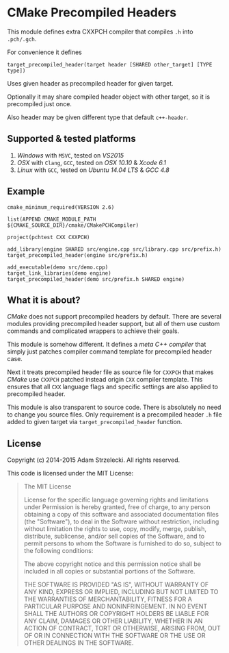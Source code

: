 CMake Precompiled Headers
=========================

This module defines extra CXXPCH compiler that compiles `.h` into `.pch/.gch`.

For convenience it defines

	target_precompiled_header(target header [SHARED other_target] [TYPE type])

Uses given header as precompiled header for given target.

Optionally it may share compiled header object with other target, so it is
precompiled just once.

Also header may be given different type that default `c++-header`.

Supported & tested platforms
----------------------------

1. *Windows* with `MSVC`, tested on *VS2015*
2. *OSX* with `Clang`, `GCC`, tested on *OSX 10.10* & *Xcode 6.1*
3. *Linux* with `GCC`, tested on *Ubuntu 14.04 LTS* & *GCC 4.8*

Example
-------

	cmake_minimum_required(VERSION 2.6)
	
	list(APPEND CMAKE_MODULE_PATH ${CMAKE_SOURCE_DIR}/cmake/CMakePCHCompiler)
	
	project(pchtest CXX CXXPCH)
	
	add_library(engine SHARED src/engine.cpp src/library.cpp src/prefix.h)
	target_precompiled_header(engine src/prefix.h)
	
	add_executable(demo src/demo.cpp)
	target_link_libraries(demo engine)
	target_precompiled_header(demo src/prefix.h SHARED engine)

What it is about?
-----------------

*CMake* does not support precompiled headers by default. There are several
modules providing precompiled header support, but all of them use custom
commands and complicated wrappers to achieve their goals.

This module is somehow different. It defines a *meta C++ compiler* that simply
just patches compiler command template for precompiled header case.

Next it treats precompiled header file as source file for `CXXPCH` that makes
*CMake* use `CXXPCH` patched instead origin `CXX` compiler template. This
ensures that all `CXX` language flags and specific settings are also applied to
precompiled header.

This module is also transparent to source code. There is absolutely no need to
change you source files. Only requirement is a precompiled header `.h` file
added to given target via `target_precompiled_header` function.

License
-------

Copyright (c) 2014-2015 Adam Strzelecki. All rights reserved.

This code is licensed under the MIT License:

> The MIT License
>
> License for the specific language governing rights and limitations under
> Permission is hereby granted, free of charge, to any person obtaining a
> copy of this software and associated documentation files (the "Software"),
> to deal in the Software without restriction, including without limitation
> the rights to use, copy, modify, merge, publish, distribute, sublicense,
> and/or sell copies of the Software, and to permit persons to whom the
> Software is furnished to do so, subject to the following conditions:
>
> The above copyright notice and this permission notice shall be included
> in all copies or substantial portions of the Software.
>
> THE SOFTWARE IS PROVIDED "AS IS", WITHOUT WARRANTY OF ANY KIND, EXPRESS
> OR IMPLIED, INCLUDING BUT NOT LIMITED TO THE WARRANTIES OF MERCHANTABILITY,
> FITNESS FOR A PARTICULAR PURPOSE AND NONINFRINGEMENT. IN NO EVENT SHALL
> THE AUTHORS OR COPYRIGHT HOLDERS BE LIABLE FOR ANY CLAIM, DAMAGES OR OTHER
> LIABILITY, WHETHER IN AN ACTION OF CONTRACT, TORT OR OTHERWISE, ARISING
> FROM, OUT OF OR IN CONNECTION WITH THE SOFTWARE OR THE USE OR OTHER
> DEALINGS IN THE SOFTWARE.
